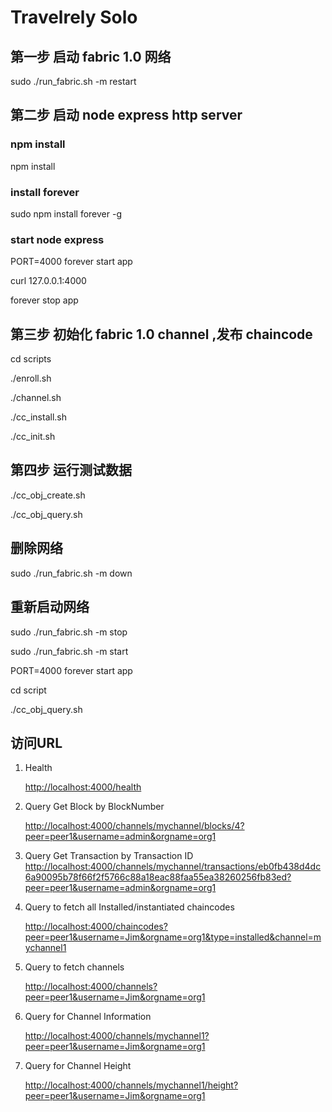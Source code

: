 # Travelrely Solo

## 第一步 启动 fabric 1.0 网络

sudo ./run_fabric.sh -m restart

## 第二步 启动 node express http server

### npm install

npm install

### install forever

sudo npm install forever -g

### start node express

PORT=4000 forever start app

curl 127.0.0.1:4000

forever stop app

## 第三步 初始化 fabric 1.0 channel ,发布 chaincode

cd scripts

./enroll.sh

./channel.sh

./cc_install.sh

./cc_init.sh

## 第四步 运行测试数据

./cc_obj_create.sh

./cc_obj_query.sh

## 删除网络

sudo ./run_fabric.sh -m down

## 重新启动网络

sudo ./run_fabric.sh -m stop

sudo ./run_fabric.sh -m start

PORT=4000 forever start app

cd script

./cc_obj_query.sh

## 访问URL

1. Health

    [http://localhost:4000/health](http://localhost:4000/health)

2. Query Get Block by BlockNumber

    [http://localhost:4000/channels/mychannel/blocks/4?peer=peer1&username=admin&orgname=org1](http://localhost:4000/channels/mychannel/blocks/4?peer=peer1&username=admin&orgname=org1)

3. Query Get Transaction by Transaction ID
    [http://localhost:4000/channels/mychannel/transactions/eb0fb438d4dc6a90095b78f66f2f5766c88a18eac88faa55ea38260256fb83ed?peer=peer1&username=admin&orgname=org1](http://localhost:4000/channels/mychannel/transactions/eb0fb438d4dc6a90095b78f66f2f5766c88a18eac88faa55ea38260256fb83ed?peer=peer1&username=admin&orgname=org1)

4. Query to fetch all Installed/instantiated chaincodes

    [http://localhost:4000/chaincodes?peer=peer1&username=Jim&orgname=org1&type=installed&channel=mychannel1](http://localhost:4000/chaincodes?peer=peer1&username=Jim&orgname=org1&type=installed&channel=mychannel1)

5. Query to fetch channels

    [http://localhost:4000/channels?peer=peer1&username=Jim&orgname=org1](http://localhost:4000/channels?peer=peer1&username=Jim&orgname=org1)

6. Query for Channel Information

    [http://localhost:4000/channels/mychannel1?peer=peer1&username=Jim&orgname=org1](http://localhost:4000/channels/mychannel1?peer=peer1&username=Jim&orgname=org1)

7. Query for Channel Height

    [http://localhost:4000/channels/mychannel1/height?peer=peer1&username=Jim&orgname=org1](http://localhost:4000/channels/mychannel1/height?peer=peer1&username=Jim&orgname=org1)
